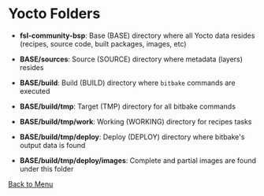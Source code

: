 # Yocto Folders

* **fsl-community-bsp**: Base (BASE) directory where all Yocto data resides (recipes, source code, built packages, images, etc)

* **BASE/sources**: Source (SOURCE) directory where metadata (layers) resides

* **BASE/build**: Build (BUILD) directory where `bitbake` commands are executed

* **BASE/build/tmp**: Target (TMP) directory for all bitbake commands

* **BASE/build/tmp/work**: Working (WORKING) directory for recipes tasks

* **BASE/build/tmp/deploy**: Deploy (DEPLOY) directory where bitbake's output data is found

* **BASE/build/tmp/deploy/images**: Complete and partial images are found under this folder

[Back to Menu](./menu.html#(2))
